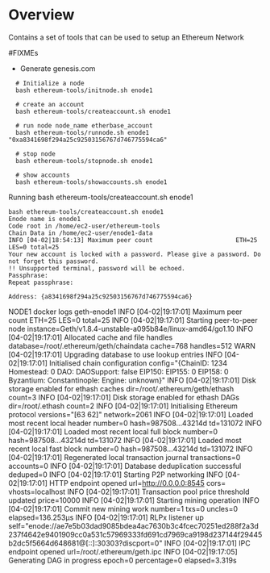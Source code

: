 # Overview
Contains a set of tools that can be used to setup an Ethereum Network

#FIXMEs
 - Generate genesis.com

```
  # Initialize a node
  bash ethereum-tools/initnode.sh enode1

  # create an account
  bash ethereum-tools/createaccount.sh enode1

  # run node node_name etherbase_account
  bash ethereum-tools/runnode.sh enode1 "0xa8341698f294a25c92503156767d746775594ca6"

  # stop node
  bash ethereum-tools/stopnode.sh enode1

  # show accounts
  bash ethereum-tools/showaccounts.sh enode1
```


Running   bash ethereum-tools/createaccount.sh enode1
```
bash ethereum-tools/createaccount.sh enode1
Enode name is enode1
Code root in /home/ec2-user/ethereum-tools
Chain Data in /home/ec2-user/enode1-data
INFO [04-02|18:54:13] Maximum peer count                       ETH=25 LES=0 total=25
Your new account is locked with a password. Please give a password. Do not forget this password.
!! Unsupported terminal, password will be echoed.
Passphrase:
Repeat passphrase:

Address: {a8341698f294a25c92503156767d746775594ca6}
```


NODE1
docker logs geth-enode1
INFO [04-02|19:17:01] Maximum peer count                       ETH=25 LES=0 total=25
INFO [04-02|19:17:01] Starting peer-to-peer node               instance=Geth/v1.8.4-unstable-a095b84e/linux-amd64/go1.10
INFO [04-02|19:17:01] Allocated cache and file handles         database=/root/.ethereum/geth/chaindata cache=768 handles=512
WARN [04-02|19:17:01] Upgrading database to use lookup entries
INFO [04-02|19:17:01] Initialised chain configuration          config="{ChainID: 1234 Homestead: 0 DAO: <nil> DAOSupport: false EIP150: <nil> EIP155: 0 EIP158: 0 Byzantium: <nil> Constantinople: <nil> Engine: unknown}"
INFO [04-02|19:17:01] Disk storage enabled for ethash caches   dir=/root/.ethereum/geth/ethash count=3
INFO [04-02|19:17:01] Disk storage enabled for ethash DAGs     dir=/root/.ethash               count=2
INFO [04-02|19:17:01] Initialising Ethereum protocol           versions="[63 62]" network=2061
INFO [04-02|19:17:01] Loaded most recent local header          number=0 hash=987508…43214d td=131072
INFO [04-02|19:17:01] Loaded most recent local full block      number=0 hash=987508…43214d td=131072
INFO [04-02|19:17:01] Loaded most recent local fast block      number=0 hash=987508…43214d td=131072
INFO [04-02|19:17:01] Regenerated local transaction journal    transactions=0 accounts=0
INFO [04-02|19:17:01] Database deduplication successful        deduped=0
INFO [04-02|19:17:01] Starting P2P networking
INFO [04-02|19:17:01] HTTP endpoint opened                     url=http://0.0.0.0:8545 cors= vhosts=localhost
INFO [04-02|19:17:01] Transaction pool price threshold updated price=10000
INFO [04-02|19:17:01] Starting mining operation
INFO [04-02|19:17:01] Commit new mining work                   number=1 txs=0 uncles=0 elapsed=136.253µs
INFO [04-02|19:17:01] RLPx listener up                         self="enode://ae7e5b03dad9085bdea4ac7630b3c4fcec70251ed288f2a3d237f4642e9401909cc0a531c57969333fd691cd7969ca9198d237144f29445b2dc5f5664d648681@[::]:30303?discport=0"
INFO [04-02|19:17:01] IPC endpoint opened                      url=/root/.ethereum/geth.ipc
INFO [04-02|19:17:05] Generating DAG in progress               epoch=0 percentage=0 elapsed=3.319s
